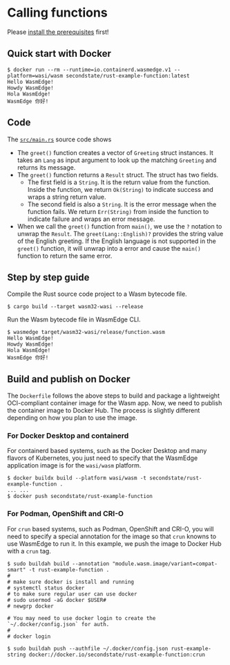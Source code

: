# Calling functions

Please [install the prerequisites](../README.md) first!

## Quick start with Docker

```
$ docker run --rm --runtime=io.containerd.wasmedge.v1 --platform=wasi/wasm secondstate/rust-example-function:latest
Hello WasmEdge!
Howdy WasmEdge!
Hola WasmEdge!
WasmEdge 你好!
```

## Code

The [`src/main.rs`](src/main.rs) source code shows

* The `greet()` function creates a vector of `Greeting` struct instances. It takes an `Lang` as input argument to look up the matching `Greeting` and returns its message.
* The `greet()` function returns a `Result` struct. The struct has two fields.
  * The first field is a `String`. It is the return value from the function. Inside the function, we return `Ok(String)` to indicate success and wraps a string return value.
  * The second field is also a `String`. It is the error message when the function fails. We return `Err(String)` from inside the function to indicate failure and wraps an error message.
* When we call the `greet()` function from `main()`, we use the `?` notation to unwrap the `Result`. The `greet(Lang::English)?` provides the string value of the English greeting. If the English language is not supported in the `greet()` function, it will unwrap into a error and cause the `main()` function to return the same error.


## Step by step guide

Compile the Rust source code project to a Wasm bytecode file.

```
$ cargo build --target wasm32-wasi --release
```

Run the Wasm bytecode file in WasmEdge CLI.

```
$ wasmedge target/wasm32-wasi/release/function.wasm
Hello WasmEdge!
Howdy WasmEdge!
Hola WasmEdge!
WasmEdge 你好!
```

## Build and publish on Docker

The `Dockerfile` follows the above steps to build and package a lightweight OCI-compliant container image for the Wasm app.
Now, we need to publish the container image to Docker Hub. The process is slightly different depending on how you plan to use the image.

### For Docker Desktop and containerd

For containerd based systems, such as the Docker Desktop and many flavors of Kubernetes,
you just need to specify that the WasmEdge application image is for the `wasi/wasm` platform.

```
$ docker buildx build --platform wasi/wasm -t secondstate/rust-example-function .
... ...
$ docker push secondstate/rust-example-function
```

### For Podman, OpenShift and CRI-O

For `crun` based systems, such as Podman, OpenShift and CRI-O,
you will need to specify a special annotation for the image so that `crun` knowns to use WasmEdge to run it.
In this example, we push the image to Docker Hub with a `crun` tag.

```
$ sudo buildah build --annotation "module.wasm.image/variant=compat-smart" -t rust-example-function .
#
# make sure docker is install and running
# systemctl status docker
# to make sure regular user can use docker
# sudo usermod -aG docker $USER#
# newgrp docker

# You may need to use docker login to create the `~/.docker/config.json` for auth.
#
# docker login

$ sudo buildah push --authfile ~/.docker/config.json rust-example-string docker://docker.io/secondstate/rust-example-function:crun
```

